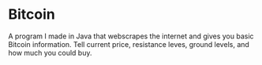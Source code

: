 # Bitcoin

A program I made in Java that webscrapes the internet and gives you basic Bitcoin information. Tell current price, resistance leves, ground levels, and how much you could buy. 

